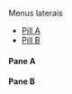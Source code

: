 Menus laterais

<div class="container">

  <ul class="nav nav-pills nav-stacked col-md-2">
    <li class="active"><a href="#tab_a" data-toggle="pill">Pill A</a></li>  
    <li><a href="#tab_b" data-toggle="pill">Pill B</a></li>    
  </ul>
  <div class="tab-content col-md-10">
    <div class="tab-pane active" id="tab_a">
      <h4>Pane A</h4>
    </div>
    <div class="tab-pane" id="tab_b">
      <h4>Pane B</h4>
    </div> 
  </div>

</div>
